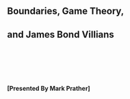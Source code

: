 ## Boundaries, Game Theory,
## and James Bond Villians

<BR><BR>
<BR><BR>

#### [Presented By Mark Prather]
